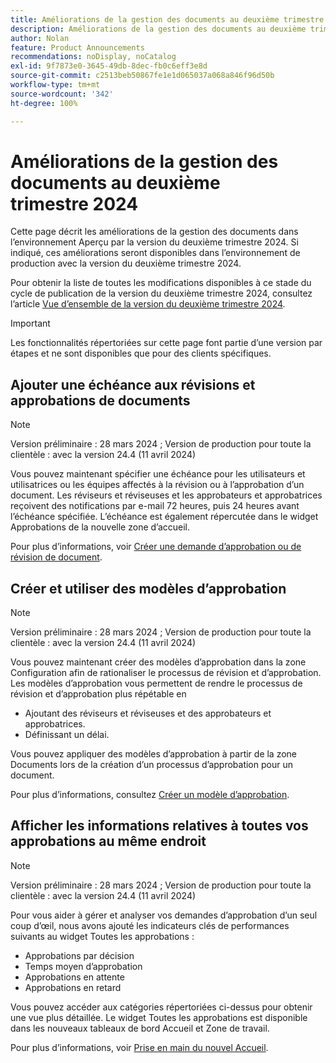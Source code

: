 ```yaml
---
title: Améliorations de la gestion des documents au deuxième trimestre 2024
description: Améliorations de la gestion des documents au deuxième trimestre 2024
author: Nolan
feature: Product Announcements
recommendations: noDisplay, noCatalog
exl-id: 9f7873e0-3645-49db-8dec-fb0c6eff3e8d
source-git-commit: c2513beb50867fe1e1d065037a068a846f96d50b
workflow-type: tm+mt
source-wordcount: '342'
ht-degree: 100%

---
```


# Améliorations de la gestion des documents au deuxième trimestre 2024

Cette page décrit les améliorations de la gestion des documents dans l’environnement Aperçu par la version du deuxième trimestre 2024. Si indiqué, ces améliorations seront disponibles dans l’environnement de production avec la version du deuxième trimestre 2024.

Pour obtenir la liste de toutes les modifications disponibles à ce stade du cycle de publication de la version du deuxième trimestre 2024, consultez l’article [Vue d’ensemble de la version du deuxième trimestre 2024](/help/quicksilver/product-announcements/product-releases/24-q2-release-activity/24-q2-release-overview.md).

>[!IMPORTANT]
>
>Les fonctionnalités répertoriées sur cette page font partie d’une version par étapes et ne sont disponibles que pour des clients spécifiques.

## Ajouter une échéance aux révisions et approbations de documents

>[!NOTE]
>
>Version préliminaire : 28 mars 2024 ; Version de production pour toute la clientèle : avec la version 24.4 (11 avril 2024)

Vous pouvez maintenant spécifier une échéance pour les utilisateurs et utilisatrices ou les équipes affectés à la révision ou à l’approbation d’un document. Les réviseurs et réviseuses et les approbateurs et approbatrices reçoivent des notifications par e-mail 72 heures, puis 24 heures avant l’échéance spécifiée. L’échéance est également répercutée dans le widget Approbations de la nouvelle zone d’accueil.

Pour plus d’informations, voir [Créer une demande d’approbation ou de révision de document](/help/quicksilver/review-and-approve-work/document-reviews-and-approvals/manage-document-approvals/create-a-document-approval.md).

## Créer et utiliser des modèles d’approbation

>[!NOTE]
>
>Version préliminaire : 28 mars 2024 ; Version de production pour toute la clientèle : avec la version 24.4 (11 avril 2024)

Vous pouvez maintenant créer des modèles d’approbation dans la zone Configuration afin de rationaliser le processus de révision et d’approbation. Les modèles d’approbation vous permettent de rendre le processus de révision et d’approbation plus répétable en

* Ajoutant des réviseurs et réviseuses et des approbateurs et approbatrices.
* Définissant un délai.

Vous pouvez appliquer des modèles d’approbation à partir de la zone Documents lors de la création d’un processus d’approbation pour un document.

Pour plus d’informations, consultez [Créer un modèle d’approbation](/help/quicksilver/review-and-approve-work/document-reviews-and-approvals/manage-document-approvals/create-approval-template.md).

## Afficher les informations relatives à toutes vos approbations au même endroit

>[!NOTE]
>
>Version préliminaire : 28 mars 2024 ; Version de production pour toute la clientèle : avec la version 24.4 (11 avril 2024)

Pour vous aider à gérer et analyser vos demandes d’approbation d’un seul coup d’œil, nous avons ajouté les indicateurs clés de performances suivants au widget Toutes les approbations :

* Approbations par décision
* Temps moyen d’approbation
* Approbations en attente
* Approbations en retard

Vous pouvez accéder aux catégories répertoriées ci-dessus pour obtenir une vue plus détaillée. Le widget Toutes les approbations est disponible dans les nouveaux tableaux de bord Accueil et Zone de travail.

Pour plus d’informations, voir [Prise en main du nouvel Accueil](/help/quicksilver/workfront-basics/using-home/new-home/get-started-with-new-home.md).
